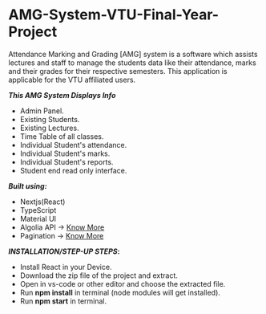 # AMG-System-VTU-Final-Year-Project
Attendance Marking and Grading [AMG] system is a software which assists lectures and staff to manage the students data like their attendance, marks and their grades for their respective semesters. This application is applicable for the VTU affiliated users. 

<b>_This AMG System Displays Info_</b>
* Admin Panel.
* Existing Students.
* Existing Lectures.
* Time Table of all classes. 
* Individual Student's attendance.
* Individual Student's marks.
* Individual Student's reports.
* Student end read only interface.

<b>_Built using:_</b>
* Nextjs(React)
* TypeScript
* Material UI
* Algolia API -> [Know More](https://www.algolia.com/doc/rest-api/search/)
* Pagination -> [Know More](https://mui.com/material-ui/react-pagination/)

<b>_INSTALLATION/STEP-UP STEPS_:</b>
  * Install React in your Device.
  * Download the zip file of the project and extract.
  * Open in vs-code or other editor and choose the extracted file.
  * Run <b>npm install</b> in terminal (node modules will get installed).
  * Run <b>npm start</b> in terminal.
